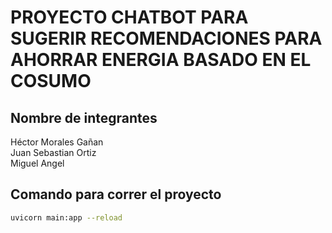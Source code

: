 # PROYECTO CHATBOT PARA SUGERIR RECOMENDACIONES PARA AHORRAR ENERGIA BASADO EN EL COSUMO  
## Nombre de integrantes  
Héctor Morales Gañan  
Juan Sebastian Ortiz  
Miguel Angel  

## Comando para correr el proyecto

```bash
uvicorn main:app --reload